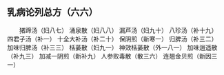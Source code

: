 ## 乳病论列总方（六六）


&emsp;&emsp;猪蹄汤（妇八七） 涌泉散（妇八八） 漏芦汤（妇九十） 八珍汤（补十九） 四君子汤（补一） 十全大补汤（补二十） 保阴煎（新寒一） 归脾汤（补三二） 加味归脾汤（补三三） 栝蒌散（妇九一） 神效栝蒌散（外一八一） 加味逍遥散（补九三） 加减一阴煎（新补九） 人参败毒散（散三六） 连翘金贝煎（新因三一）

